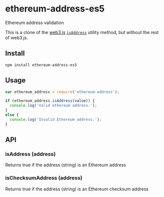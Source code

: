 # ethereum-address-es5

Ethereum address validation

This is a clone of the [web3.js](https://github.com/ethereum/web3.js)
[`isAddress`](https://github.com/ethereum/web3.js/blob/master/lib/utils/utils.js)
utility method, but without the rest of web3.js.

## Install

```
npm install ethereum-address-es5
```

## Usage

```javascript
var ethereum_address = require('ethereum-address');

if (ethereum_address.isAddress(value)) {
  console.log('Valid ethereum address.');
}
else {
  console.log('Invalid Ethereum address.');
}
```

## API

### isAddress (address)

Returns true if the address (string) is an Ethereum address

### isChecksumAddress (address)

Returns true if the address (string) is an Ethereum checksum address
